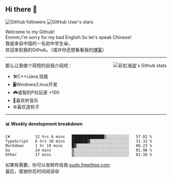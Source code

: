 ## Hi there 👋

![GitHub followers](https://img.shields.io/github/followers/chhdao?style=social)
![GitHub User's stars](https://img.shields.io/github/stars/chhdao?style=social)

Welcome to my Github!  
Emmm,I'm sorry for my bad English.So let's speak Chinese!  
我是来自中国的一名初中学生😀。  
欢迎来到我的Github。（或许你还想看看我的[博客](https://chhdao.github.io)）  
<hr>

<div align="right"><img alt="彩虹海盗's Github stats" align="right" src="https://github-readme-stats.vercel.app/api?username=chhdao"/></div>

那么让我做个简短的自我介绍吧：  
+ 🛠️C++/Java 技能  
+ 🖥️Windows/Linux开发  
+ 🎮睿智的P社玩家 +100  
+ 🎵喜欢听音乐  
+ ⚙️喜欢造轮子
<hr>

#### 📊 Weekly development breakdown
<!--START_SECTION:waka-->
```text
C#           12 hrs 6 mins   ██████████████▒░░░░░░░░░░   57.02 % 
TypeScript   6 hrs 38 mins   ███████▓░░░░░░░░░░░░░░░░░   31.32 % 
Markdown     1 hr 19 mins    █▓░░░░░░░░░░░░░░░░░░░░░░░   06.23 % 
Go           24 mins         ▒░░░░░░░░░░░░░░░░░░░░░░░░   01.96 % 
Other        17 mins         ▒░░░░░░░░░░░░░░░░░░░░░░░░   01.38 % 
```
<!--END_SECTION:waka-->

如果有需要，你可以发邮件给我:sudo.free@qq.com  
最后，感谢你花时间阅读😄

